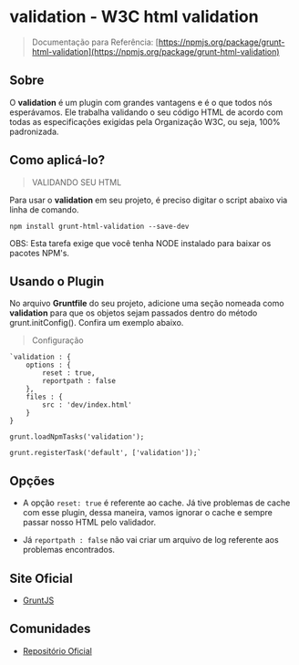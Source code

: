 
# validation - W3C html validation

> Documentação para Referência: [https://npmjs.org/package/grunt-html-validation](https://npmjs.org/package/grunt-html-validation)


## Sobre

O **validation** é um plugin com grandes vantagens e é o que todos nós esperávamos. Ele trabalha validando o seu código HTML de acordo com todas as especificações exigidas pela Organização W3C, ou seja, 100% padronizada.

## Como aplicá-lo?

> VALIDANDO SEU HTML

Para usar o **validation** em seu projeto, é preciso digitar o script abaixo via linha de comando.

`npm install grunt-html-validation --save-dev`

OBS: Esta tarefa exige que você tenha NODE instalado para baixar os pacotes NPM's.

## Usando o Plugin

No arquivo **Gruntfile** do seu projeto, adicione uma seção nomeada como **validation** para que os objetos sejam passados dentro do método grunt.initConfig(). Confira um exemplo abaixo.

> Configuração

	`validation : {
	    options : {
	        reset : true,
	        reportpath : false
	    },
	    files : {
	        src : 'dev/index.html'
	    }
	}

	grunt.loadNpmTasks('validation');

	grunt.registerTask('default', ['validation']);`


## Opções

* A opção `reset: true` é referente ao cache. Já tive problemas de cache com esse plugin, dessa maneira, vamos ignorar o cache e sempre passar nosso HTML pelo validador.

* Já `reportpath : false` não vai criar um arquivo de log referente aos problemas encontrados.

## Site Oficial

* [GruntJS](http://gruntjs.com/)

## Comunidades

* [Repositório Oficial](https://www.npmjs.org/package/grunt-html-validation)